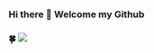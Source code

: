### Hi there 👋 Welcome my Github

### :four_leaf_clover: <a href="https://dabansa98.tistory.com/" target="_blank"><img src="https://img.shields.io/badge/BLOG-000000?style=flat-square&logo=Tistory&logoColor=#FEFEFE"/></a>
<!--
**98eshun/98eshun** is a ✨ _special_ ✨ repository because its `README.md` (this file) appears on your GitHub profile.

Here are some ideas to get you started:

- 🔭 I’m currently working on ...
- 🌱 I’m currently learning ...
- 👯 I’m looking to collaborate on ...
- 🤔 I’m looking for help with ...
- 💬 Ask me about ...
- 📫 How to reach me: ...
- 😄 Pronouns: ...
- ⚡ Fun fact: ...
-->
